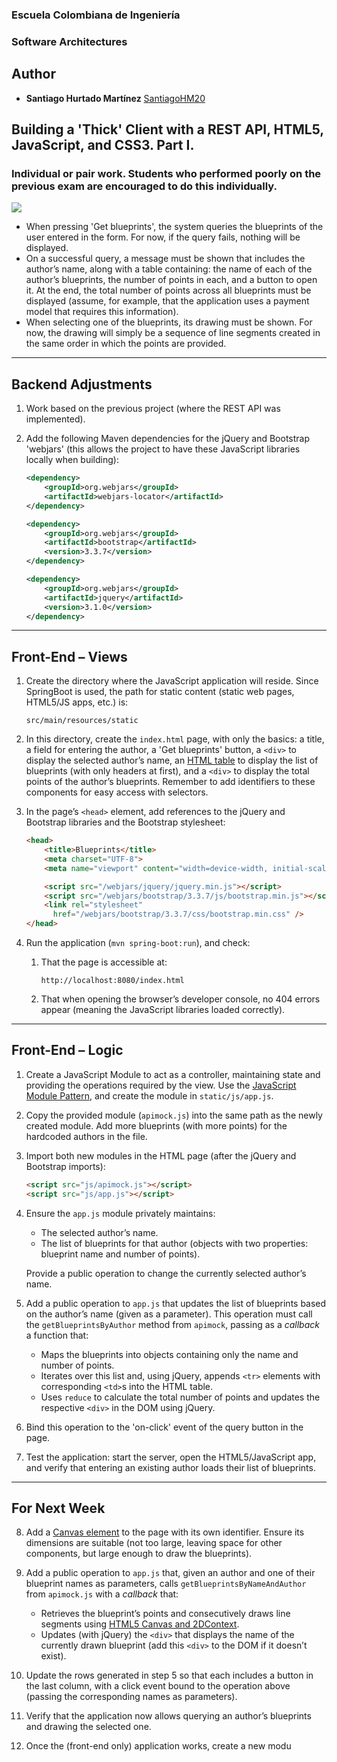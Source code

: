 ### Escuela Colombiana de Ingeniería
### Software Architectures

## **Author**

- **Santiago Hurtado Martínez** [SantiagoHM20](https://github.com/SantiagoHM20) 

## Building a 'Thick' Client with a REST API, HTML5, JavaScript, and CSS3. Part I.  

### Individual or pair work. Students who performed poorly on the previous exam are encouraged to do this individually.  

![](img/mock.png)  

* When pressing 'Get blueprints', the system queries the blueprints of the user entered in the form. For now, if the query fails, nothing will be displayed.  
* On a successful query, a message must be shown that includes the author’s name, along with a table containing: the name of each of the author’s blueprints, the number of points in each, and a button to open it. At the end, the total number of points across all blueprints must be displayed (assume, for example, that the application uses a payment model that requires this information).  
* When selecting one of the blueprints, its drawing must be shown. For now, the drawing will simply be a sequence of line segments created in the same order in which the points are provided.  

---

## Backend Adjustments  

1. Work based on the previous project (where the REST API was implemented).  
2. Add the following Maven dependencies for the jQuery and Bootstrap 'webjars' (this allows the project to have these JavaScript libraries locally when building):  

    ```xml
    <dependency>
        <groupId>org.webjars</groupId>
        <artifactId>webjars-locator</artifactId>
    </dependency>

    <dependency>
        <groupId>org.webjars</groupId>
        <artifactId>bootstrap</artifactId>
        <version>3.3.7</version>
    </dependency>

    <dependency>
        <groupId>org.webjars</groupId>
        <artifactId>jquery</artifactId>
        <version>3.1.0</version>
    </dependency>                
    ```  

---

## Front-End – Views  

1. Create the directory where the JavaScript application will reside. Since SpringBoot is used, the path for static content (static web pages, HTML5/JS apps, etc.) is:  

    ```
    src/main/resources/static
    ```  

2. In this directory, create the `index.html` page, with only the basics: a title, a field for entering the author, a 'Get blueprints' button, a `<div>` to display the selected author’s name, an [HTML table](https://www.w3schools.com/html/html_tables.asp) to display the list of blueprints (with only headers at first), and a `<div>` to display the total points of the author’s blueprints. Remember to add identifiers to these components for easy access with selectors.  

3. In the page’s `<head>` element, add references to the jQuery and Bootstrap libraries and the Bootstrap stylesheet:  

    ```html
    <head>
        <title>Blueprints</title>
        <meta charset="UTF-8">
        <meta name="viewport" content="width=device-width, initial-scale=1.0">

        <script src="/webjars/jquery/jquery.min.js"></script>
        <script src="/webjars/bootstrap/3.3.7/js/bootstrap.min.js"></script>
        <link rel="stylesheet"
          href="/webjars/bootstrap/3.3.7/css/bootstrap.min.css" />
    </head>
    ```  

4. Run the application (`mvn spring-boot:run`), and check:  
   1. That the page is accessible at:  
      ```
      http://localhost:8080/index.html
      ```
   2. That when opening the browser’s developer console, no 404 errors appear (meaning the JavaScript libraries loaded correctly).  

---

## Front-End – Logic  

1. Create a JavaScript Module to act as a controller, maintaining state and providing the operations required by the view. Use the [JavaScript Module Pattern](https://toddmotto.com/mastering-the-module-pattern/), and create the module in `static/js/app.js`.  

2. Copy the provided module (`apimock.js`) into the same path as the newly created module. Add more blueprints (with more points) for the hardcoded authors in the file.  

3. Import both new modules in the HTML page (after the jQuery and Bootstrap imports):  
    ```html
    <script src="js/apimock.js"></script>
    <script src="js/app.js"></script>
    ```  

4. Ensure the `app.js` module privately maintains:  
    * The selected author’s name.  
    * The list of blueprints for that author (objects with two properties: blueprint name and number of points).  

   Provide a public operation to change the currently selected author’s name.  

5. Add a public operation to `app.js` that updates the list of blueprints based on the author’s name (given as a parameter). This operation must call the `getBlueprintsByAuthor` method from `apimock`, passing as a _callback_ a function that:  
    * Maps the blueprints into objects containing only the name and number of points.  
    * Iterates over this list and, using jQuery, appends `<tr>` elements with corresponding `<td>`s into the HTML table.  
    * Uses `reduce` to calculate the total number of points and updates the respective `<div>` in the DOM using jQuery.  

6. Bind this operation to the 'on-click' event of the query button in the page.  

7. Test the application: start the server, open the HTML5/JavaScript app, and verify that entering an existing author loads their list of blueprints.  

---

## For Next Week  

8. Add a [Canvas element](https://www.w3schools.com/html/html5_canvas.asp) to the page with its own identifier. Ensure its dimensions are suitable (not too large, leaving space for other components, but large enough to draw the blueprints).  

9. Add a public operation to `app.js` that, given an author and one of their blueprint names as parameters, calls `getBlueprintsByNameAndAuthor` from `apimock.js` with a _callback_ that:  
    * Retrieves the blueprint’s points and consecutively draws line segments using [HTML5 Canvas and 2DContext](https://www.w3schools.com/html/tryit.asp?filename=tryhtml5_canvas_tut_path).  
    * Updates (with jQuery) the `<div>` that displays the name of the currently drawn blueprint (add this `<div>` to the DOM if it doesn’t exist).  

10. Update the rows generated in step 5 so that each includes a button in the last column, with a click event bound to the operation above (passing the corresponding names as parameters).  

11. Verify that the application now allows querying an author’s blueprints and drawing the selected one.  

12. Once the (front-end only) application works, create a new modu
